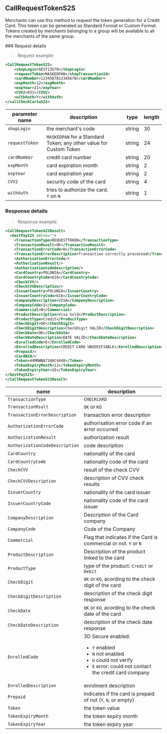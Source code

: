 ## CallRequestTokenS2S

Merchants can use this method to request the token generation for a Credit Card. This token can be generated as Standard Format or Custom Format. Tokens created by merchants belonging to a group will be available to all the merchants of the same group.


### Request details 

> Request example: 

```xml
<CallRequestTokenS2S>
    <shopLogin>GEST13578</shopLogin>
    <requestToken>MASKEDPAN</shopTransactionId>
    <cardNumber>1234567812345678</cardNumber>
    <expMonth>12</expMonth>
    <expYear>21</expYear>
    <CVV2>931</CVV2>
    <withAuth>Y</withAuth>
</callCheckCartaS2S>
```


| parameter name | description | type | length | 
| -------------- | ----------- | -----|--------| 
| `shopLogin` | the merchant's code | string | 30 |
| `requestToken` | `MASKEDPAN` for a Standard Token; any other value for Custom Token | string | 24  
| `cardNumber` | credit card number | string | 20 | 
| `expMonth` | card expiration month | string | 2
| `expYear` | card expiration year | string | 2 
| `CVV2` | security code of the card | string | 4
| `withAuth` | tries to authorize the card. <br> `Y` on `N` | string | 1
 
### Response details

> Response example: 

```xml
<CallRequestTokenS2SResult>
  <GestPayS2S xmlns="">
    <TransactionType>REQUESTTOKEN</TransactionType>
    <TransactionResult>OK</TransactionResult>
    <TransactionErrorCode>0</TransactionErrorCode>
    <TransactionErrorDescription>Transaction correctly processed</TransactionErrorDescription>
    <AuthorizationErrorCode/>
    <AuthorizationResult/>
    <AuthorizationCodeDescription/>
    <CardCountry>POLONIA</CardCountry>
    <CardCountryCode>616</CardCountryCode>
    <CheckCVV/>
    <CheckCVVDescription/>
    <IssuerCountry>POLONIA</IssuerCountry>
    <IssuerCountryCode>616</IssuerCountryCode>
    <CompanyDescription>VISA</CompanyDescription>
    <CompanyCode>1</CompanyCode>
    <Commercial>N</Commercial>
    <ProductDescription>Visa Gold</ProductDescription>
    <ProductType>Credit</ProductType>
    <CheckDigit>OK</CheckDigit>
    <CheckDigitDescription>CheckDigit VALID</CheckDigitDescription>
    <CheckDate>OK</CheckDate>
    <CheckDateDescription>DATE VALID</CheckDateDescription>
    <EnrolledCode>E</EnrolledCode>
    <EnrolledDescription>CREDIT CARD UNVERIFIABLE</EnrolledDescription>
    <Prepaid/>
    <CardBIN/>
    <Token>44MRWNA710AC4448</Token>
    <TokenExpiryMonth>12</TokenExpiryMonth>
    <TokenExpiryYear>16</TokenExpiryYear>
</GestPayS2S>
</CallRequestTokenS2SResult>
```

| name | description 
| ---- | -----------
| `TransactionType` | `CHECKCARD`
| `TransactionRsult` | `OK` or `KO`
| `TransactionErrorDescription` | transaction error description
| `AuthorizationErrorCode` | authorisation error code if an error occurred
| `AuthorizationResult` | authorization result 
| `AuthorizationCodeDescription` | code description 
| `CardCountry` | nationality of the card 
| `CardCountryCode` | nationality code of the card 
| `CheckCVV` | result of the check CVV
| `CheckCVVDescription` | description of CVV check results
| `IssuerCountry` | nationality of the card issuer 
| `IssuerCountryCode` | nationality code of the card issuer
| `CompanyDescription` | Description of the Card company 
| `CompanyCode` | Code of the Company 
| `Commercial` | Flag that indicates if the Card is commercial or not. `Y` or `N`
| `ProductDescription` | Description of the product linked to the card 
| `ProductType` | type of the product: `Credit` or `Debit`
| `CheckDigit` | `OK` or `KO`, acording to the check digit of the card 
| `CheckDigitDescription` | description of the check digit response
| `CheckDate` | `OK` or `KO`, acording to the check date of the card 
| `CheckDateDescription` | description of the check date response  
| `EnrolledCode` | 3D Secure enabled: <ul><li>`Y` enabled </li><li>`N` not enabled</li><li>`U` could not verify</li><li>`E` error: could not contact the credit card company</li></ul>  
| `EnrolledDescription` | enrolment description 
| `Prepaid` | indicates if the card is prepaid of not (`Y`, `N`, or empty)
| `Token` | the token value 
| `TokenExpiryMonth` | the token expiry month 
| `TokenExpiryYear` | the token expiry year 

